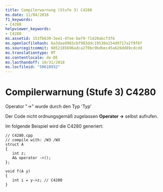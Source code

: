 ```yaml
---
title: Compilerwarnung (Stufe 3) C4280
ms.date: 11/04/2016
f1_keywords:
- C4280
helpviewer_keywords:
- C4280
ms.assetid: 153fb639-3ee1-4fee-baf9-71420abcf3f6
ms.openlocfilehash: 6a3daa9903cbf983ddc19538a154d9717a2f9f0f
ms.sourcegitcommit: 6052185696adca270bc9bdbec45a626dd89cdcdd
ms.translationtype: MT
ms.contentlocale: de-DE
ms.lasthandoff: 10/31/2018
ms.locfileid: "50618932"
---
```

# <a name="compiler-warning-level-3-c4280"></a>Compilerwarnung (Stufe 3) C4280

Operator "->" wurde durch den Typ 'Typ'

Der Code nicht ordnungsgemäß zugelassen **Operator ->** selbst aufrufen.

Im folgende Beispiel wird die C4280 generiert:

```
// C4280.cpp
// compile with: /W3 /WX
struct A
{
   int z;
   A& operator ->();
};

void f(A y)
{
   int i = y->z; // C4280
}
```
